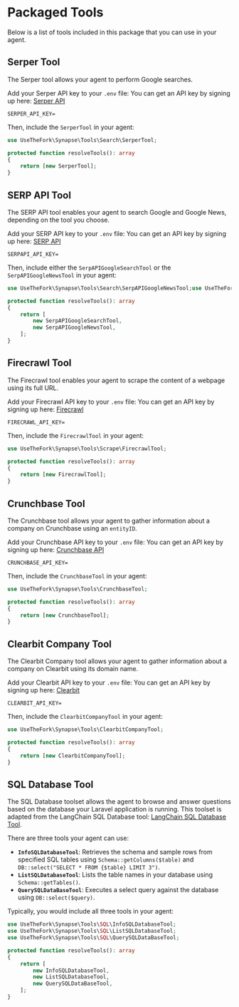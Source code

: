 # Packaged Tools

Below is a list of tools included in this package that you can use in your agent.

## Serper Tool

The Serper tool allows your agent to perform Google searches.

Add your Serper API key to your `.env` file:
You can get an API key by signing up here: [Serper API](https://serper.dev/)

```dotenv
SERPER_API_KEY=
```

Then, include the `SerperTool` in your agent:

```php
use UseTheFork\Synapse\Tools\Search\SerperTool;

protected function resolveTools(): array
{
    return [new SerperTool];
}
```

## SERP API Tool

The SERP API tool enables your agent to search Google and Google News, depending on the tool you choose.

Add your SERP API key to your `.env` file:
You can get an API key by signing up here: [SERP API](https://serpapi.com/)

```dotenv
SERPAPI_API_KEY=
```

Then, include either the `SerpAPIGoogleSearchTool` or the `SerpAPIGoogleNewsTool` in your agent:

```php
use UseTheFork\Synapse\Tools\Search\SerpAPIGoogleNewsTool;use UseTheFork\Synapse\Tools\Search\SerpAPIGoogleSearchTool;

protected function resolveTools(): array
{
    return [
        new SerpAPIGoogleSearchTool,
        new SerpAPIGoogleNewsTool,
    ];
}
```

## Firecrawl Tool

The Firecrawl tool enables your agent to scrape the content of a webpage using its full URL.

Add your Firecrawl API key to your `.env` file:
You can get an API key by signing up here: [Firecrawl](https://www.firecrawl.dev/)

```dotenv
FIRECRAWL_API_KEY=
```

Then, include the `FirecrawlTool` in your agent:

```php
use UseTheFork\Synapse\Tools\Scrape\FirecrawlTool;

protected function resolveTools(): array
{
    return [new FirecrawlTool];
}
```

## Crunchbase Tool

The Crunchbase tool allows your agent to gather information about a company on Crunchbase using an `entityID`.

Add your Crunchbase API key to your `.env` file:
You can get an API key by signing up here: [Crunchbase API](https://data.crunchbase.com/docs/using-the-api)

```dotenv
CRUNCHBASE_API_KEY=
```

Then, include the `CrunchbaseTool` in your agent:

```php
use UseTheFork\Synapse\Tools\CrunchbaseTool;

protected function resolveTools(): array
{
    return [new CrunchbaseTool];
}
```

## Clearbit Company Tool

The Clearbit Company tool allows your agent to gather information about a company on Clearbit using its domain name.

Add your Clearbit API key to your `.env` file:
You can get an API key by signing up here: [Clearbit](https://clearbit.com/)

```dotenv
CLEARBIT_API_KEY=
```

Then, include the `ClearbitCompanyTool` in your agent:

```php
use UseTheFork\Synapse\Tools\ClearbitCompanyTool;

protected function resolveTools(): array
{
    return [new ClearbitCompanyTool];
}
```

## SQL Database Tool

The SQL Database toolset allows the agent to browse and answer questions based on the database your Laravel application is running. This toolset is adapted from the LangChain SQL Database tool: [LangChain SQL Database Tool](https://api.python.langchain.com/en/latest/_modules/langchain_community/tools/sql_database/tool.html).

There are three tools your agent can use:

- **`InfoSQLDatabaseTool`**: Retrieves the schema and sample rows from specified SQL tables using `Schema::getColumns($table)` and `DB::select("SELECT * FROM {$table} LIMIT 3")`.
- **`ListSQLDatabaseTool`**: Lists the table names in your database using `Schema::getTables()`.
- **`QuerySQLDataBaseTool`**: Executes a select query against the database using `DB::select($query)`.

Typically, you would include all three tools in your agent:

```php
use UseTheFork\Synapse\Tools\SQL\InfoSQLDatabaseTool;
use UseTheFork\Synapse\Tools\SQL\ListSQLDatabaseTool;
use UseTheFork\Synapse\Tools\SQL\QuerySQLDataBaseTool;

protected function resolveTools(): array
{
    return [
        new InfoSQLDatabaseTool,
        new ListSQLDatabaseTool,
        new QuerySQLDataBaseTool,
    ];
}
```
